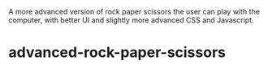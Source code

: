A more advanced version of rock paper scissors the user can play with the computer, with better UI and slightly more advanced CSS and Javascript.
# advanced-rock-paper-scissors
